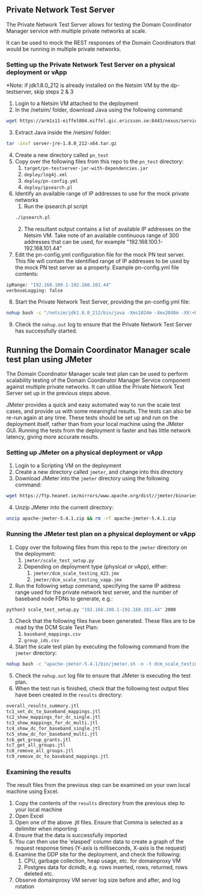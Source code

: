 ## Private Network Test Server
The Private Network Test Server allows for testing the Domain Coordinator Manager service with multiple private networks at scale.

It can be used to mock the REST responses of the Domain Coordinators that would be running in multiple private networks.

### Setting up the Private Network Test Server on a physical deployment or vApp
*Note: if jdk1.8.0_212 is already installed on the Netsim VM by the dp-testserver, skip steps 2 & 3
1. Login to a Netsim VM attached to the deployment
2. In the /netsim/ folder, download Java using the following command:
```bash
wget https://arm1s11-eiffel004.eiffel.gic.ericsson.se:8443/nexus/service/local/repo_groups/public/content/com/oracle/server-jre/1.8.0_212/server-jre-1.8.0_212-x64.tar.gz
```
3. Extract Java inside the /netsim/ folder:
```bash
tar -zxvf server-jre-1.8.0_212-x64.tar.gz
```
4. Create a new directory called ```pn_test```
5. Copy over the following files from this repo to the ```pn_test``` directory:
    1. ```target/pn-testserver-jar-with-dependencies.jar```
    2. ```deploy/log4j.xml```
    3. ```deploy/pn-config.yml```
    4. ```deploy/ipsearch.pl```
6. Identify an available range of IP addresses to use for the mock private networks
   1. Run the ipsearch.pl script
   ```bash
   ./ipsearch.pl
   ```
   2. The resultant output contains a list of available IP addresses on the Netsim VM. Take note of an available continuous range of 300 addresses that can be used, for example "192.168.100.1-192.168.101.44"
7. Edit the pn-config.yml configuration file for the mock PN test server. This file will contain the identified range of IP addresses to be used by the mock PN test server as a property.
   Example pn-config.yml file contents:
```bash
ipRange: "192.168.100.1-192.168.101.44"
verboseLogging: false
```
8. Start the Private Network Test Server, providing the pn-config.yml file:
```bash
nohup bash -c "/netsim/jdk1.8.0_212/bin/java -Xms1024m -Xmx2048m -XX:+UseG1GC -jar pn-testserver-jar-with-dependencies.jar pn-config.yml &"
```
9. Check the ```nohup.out``` log to ensure that the Private Network Test Server has successfully started.

## Running the Domain Coordinator Manager scale test plan using JMeter
The Domain Coordinator Manager scale test plan can be used to perform scalability testing of the Domain Coordinator Manager Service component against
multiple private networks.
It can utilise the Private Network Test Server set up in the previous steps above.

JMeter provides a quick and easy automated way to run the scale test cases, and provide us with some meaningful results.
The tests can also be re-run again at any time.
These tests should be set up and run on the deployment itself, rather than from your local machine using the JMeter GUI.
Running the tests from the deployment is faster and has little network latency, giving more accurate results.

### Setting up JMeter on a physical deployment or vApp
1. Login to a Scripting VM on the deployment
2. Create a new directory called ```jmeter```, and change into this directory
3. Download JMeter into the ```jmeter``` directory using the following command:
```bash
wget https://ftp.heanet.ie/mirrors/www.apache.org/dist//jmeter/binaries/apache-jmeter-5.4.1.zip
```
4. Unzip JMeter into the current directory:
```bash
unzip apache-jmeter-5.4.1.zip && rm -rf apache-jmeter-5.4.1.zip
```
### Running the JMeter test plan on a physical deployment or vApp
1. Copy over the following files from this repo to the ```jmeter``` directory on the deployment:
   1. ```jmeter/scale_test_setup.py```
   2. Depending on deployment type (physical or vApp), either:
       1. ```jmeter/dcm_scale_testing_423.jmx```
       2. ```jmeter/dcm_scale_testing_vapp.jmx```
2. Run the following setup command, specifying the same IP address range used for the private network test server,
   and the number of baseband node FDNs to generate, e.g.:
```bash
python3 scale_test_setup.py "192.168.100.1-192.168.101.44" 2000
```
3. Check that the following files have been generated. These files are to be read by the DCM Scale Test Plan:
   1. ```baseband_mappings.csv```
   2. ```group_ids.csv```
4. Start the scale test plan by executing the following command from the ```jmeter``` directory:
```bash
nohup bash -c "apache-jmeter-5.4.1/bin/jmeter.sh -n -t dcm_scale_testing.jmx &"
```
5. Check the ```nohup.out``` log file to ensure that JMeter is executing the test plan.
6. When the test run is finished, check that the following test output files have been created in the ```results``` directory:
```bash
overall_results_summary.jtl
tc1_set_dc_to_baseband_mappings.jtl
tc2_show_mappings_for_dc_single.jtl
tc3_show_mappings_for_dc_multi.jtl
tc4_show_dc_for_baseband_single.jtl
tc5_show_dc_for_baseband_multi.jtl
tc6_get_group_grants.jtl
tc7_get_all_groups.jtl
tc8_remove_all_groups.jtl
tc9_remove_dc_to_baseband_mappings.jtl
```

### Examining the results
The result files from the previous step can be examined on your own local machine using Excel.

1. Copy the contents of the ```results``` directory from the previous step to your local machine
2. Open Excel
3. Open one of the above .jtl files. Ensure that Comma is selected as a delimiter when importing
4. Ensure that the data is successfully imported
5. You can then use the 'elasped' column data to create a graph of the request response times (Y-axis is milliseconds, X-axis is the request)
6. Examine the DDP site for the deployment, and check the following:
   1. CPU, garbage collection, heap usage, etc. for domainproxy VM
   2. Postgres data for dcmdb, e.g. rows inserted, rows, returned, rows deleted etc.
7. Observe domainproxy VM server log size before and after, and log rotation